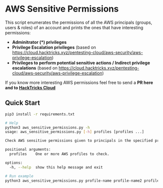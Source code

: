 # AWS Sensitive Permissions

This script enumerates the permissions of all the AWS principals (groups, users & roles) of an account and prints the ones that have interesting permissions:
- **Adminitrator (*) privileges**
- **Privilege Escalation privileges** (based on https://cloud.hacktricks.xyz/pentesting-cloud/aws-security/aws-privilege-escalation)
- **Privileges to perform potential sensitive actions / Indirect privilege escalations** (based on https://cloud.hacktricks.xyz/pentesting-cloud/aws-security/aws-privilege-escalation)

If you know more interesting AWS permissions feel free to send a **PR here and to [HackTricks Cloud](https://github.com/carlospolop/hacktricks-cloud)**

## Quick Start

```bash
pip3 install -r requirements.txt

# Help
python3 aws_sensitive_permissions.py -h
usage: aws_sensitive_permissions.py [-h] profiles [profiles ...]

Check AWS sensitive permissions given to principals in the specified profiles.

positional arguments:
  profiles    One or more AWS profiles to check.

options:
  -h, --help  show this help message and exit

# Run example
python3 aws_sensitive_permissions.py profile-name profile-name2 profile-name3
```

